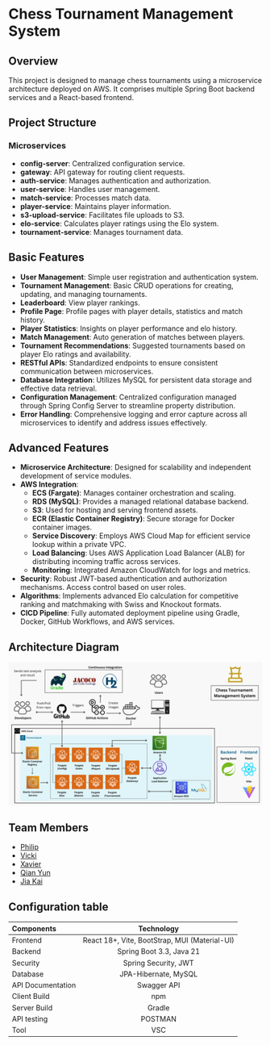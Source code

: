 # Chess Tournament Management System

## Overview
This project is designed to manage chess tournaments using a microservice architecture deployed on AWS. It comprises multiple Spring Boot backend services and a React-based frontend.

## Project Structure
### Microservices
- **config-server**: Centralized configuration service.
- **gateway**: API gateway for routing client requests.
- **auth-service**: Manages authentication and authorization.
- **user-service**: Handles user management.
- **match-service**: Processes match data.
- **player-service**: Maintains player information.
- **s3-upload-service**: Facilitates file uploads to S3.
- **elo-service**: Calculates player ratings using the Elo system.
- **tournament-service**: Manages tournament data.

## Basic Features
- **User Management**: Simple user registration and authentication system.
- **Tournament Management**: Basic CRUD operations for creating, updating, and managing tournaments.
- **Leaderboard**: View player rankings.
- **Profile Page**: Profile pages with player details, statistics and match history.
- **Player Statistics**: Insights on player performance and elo history.
- **Match Management**: Auto generation of matches between players.
- **Tournament Recommendations**: Suggested tournaments based on player Elo ratings and availability.
- **RESTful APIs**: Standardized endpoints to ensure consistent communication between microservices.
- **Database Integration**: Utilizes MySQL for persistent data storage and effective data retrieval.
- **Configuration Management**: Centralized configuration managed through Spring Config Server to streamline property distribution.
- **Error Handling**: Comprehensive logging and error capture across all microservices to identify and address issues effectively.
  
## Advanced Features
- **Microservice Architecture**: Designed for scalability and independent development of service modules.
- **AWS Integration**:
  - **ECS (Fargate)**: Manages container orchestration and scaling.
  - **RDS (MySQL)**: Provides a managed relational database backend.
  - **S3**: Used for hosting and serving frontend assets.
  - **ECR (Elastic Container Registry)**: Secure storage for Docker container images.
  - **Service Discovery**: Employs AWS Cloud Map for efficient service lookup within a private VPC.
  - **Load Balancing**: Uses AWS Application Load Balancer (ALB) for distributing incoming traffic across services.
  - **Monitoring**: Integrated Amazon CloudWatch for logs and metrics.
- **Security**: Robust JWT-based authentication and authorization mechanisms. Access control based on user roles.
- **Algorithms**: Implements advanced Elo calculation for competitive ranking and matchmaking with Swiss and Knockout formats.
- **CICD Pipeline**: Fully automated deployment pipeline using Gradle, Docker, GitHub Workflows, and AWS services.

## Architecture Diagram
![Architecture Diagram](./diagram.png)

## Team Members
- [Philip](https://github.com/philipljh)  
- [Vicki](https://github.com/Milikciv)  
- [Xavier](https://github.com/teystyxavy)
- [Qian Yun](https://github.com/q1anyun)
- [Jia Kai](https://github.com/jiakai-2002)

## Configuration table
  
   | Components  | Technology  | 
   | :---        |    :----:   |   
   | Frontend  | React 18+, Vite, BootStrap, MUI (Material-UI) | 
   | Backend   | Spring Boot 3.3, Java 21 |
   | Security |  Spring Security, JWT|
   | Database | JPA-Hibernate, MySQL|
   | API Documentation	| Swagger API|
   | Client Build | npm|
   | Server Build| Gradle|
   | API testing| POSTMAN|
   | Tool | VSC|
